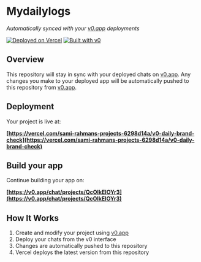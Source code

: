 # Mydailylogs

*Automatically synced with your [v0.app](https://v0.app) deployments*

[![Deployed on Vercel](https://img.shields.io/badge/Deployed%20on-Vercel-black?style=for-the-badge&logo=vercel)](https://vercel.com/sami-rahmans-projects-6298d14a/v0-daily-brand-check)
[![Built with v0](https://img.shields.io/badge/Built%20with-v0.app-black?style=for-the-badge)](https://v0.app/chat/projects/QcOlkEIOYr3)

## Overview

This repository will stay in sync with your deployed chats on [v0.app](https://v0.app).
Any changes you make to your deployed app will be automatically pushed to this repository from [v0.app](https://v0.app).

## Deployment

Your project is live at:

**[https://vercel.com/sami-rahmans-projects-6298d14a/v0-daily-brand-check](https://vercel.com/sami-rahmans-projects-6298d14a/v0-daily-brand-check)**

## Build your app

Continue building your app on:

**[https://v0.app/chat/projects/QcOlkEIOYr3](https://v0.app/chat/projects/QcOlkEIOYr3)**

## How It Works

1. Create and modify your project using [v0.app](https://v0.app)
2. Deploy your chats from the v0 interface
3. Changes are automatically pushed to this repository
4. Vercel deploys the latest version from this repository
